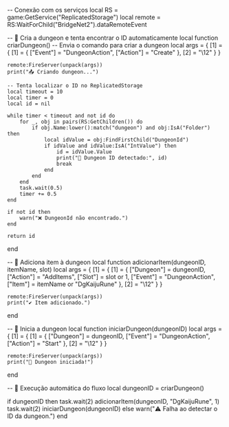 -- Conexão com os serviços
local RS = game:GetService("ReplicatedStorage")
local remote = RS:WaitForChild("BridgeNet2").dataRemoteEvent

-- 🔨 Cria a dungeon e tenta encontrar o ID automaticamente
local function criarDungeon()
    -- Envia o comando para criar a dungeon
    local args = {
        [1] = {
            [1] = {
                ["Event"] = "DungeonAction",
                ["Action"] = "Create"
            },
            [2] = "\12"
        }
    }

    remote:FireServer(unpack(args))
    print("📤 Criando dungeon...")

    -- Tenta localizar o ID no ReplicatedStorage
    local timeout = 10
    local timer = 0
    local id = nil

    while timer < timeout and not id do
        for _, obj in pairs(RS:GetChildren()) do
            if obj.Name:lower():match("dungeon") and obj:IsA("Folder") then
                local idValue = obj:FindFirstChild("DungeonId")
                if idValue and idValue:IsA("IntValue") then
                    id = idValue.Value
                    print("🎯 Dungeon ID detectado:", id)
                    break
                end
            end
        end
        task.wait(0.5)
        timer += 0.5
    end

    if not id then
        warn("❌ DungeonId não encontrado.")
    end

    return id
end

-- 🧪 Adiciona item à dungeon
local function adicionarItem(dungeonID, itemName, slot)
    local args = {
        [1] = {
            [1] = {
                ["Dungeon"] = dungeonID,
                ["Action"] = "AddItems",
                ["Slot"] = slot or 1,
                ["Event"] = "DungeonAction",
                ["Item"] = itemName or "DgKaijuRune"
            },
            [2] = "\12"
        }
    }

    remote:FireServer(unpack(args))
    print("✔ Item adicionado.")
end

-- 🚀 Inicia a dungeon
local function iniciarDungeon(dungeonID)
    local args = {
        [1] = {
            [1] = {
                ["Dungeon"] = dungeonID,
                ["Event"] = "DungeonAction",
                ["Action"] = "Start"
            },
            [2] = "\12"
        }
    }

    remote:FireServer(unpack(args))
    print("🚀 Dungeon iniciada!")
end

-- 🔁 Execução automática do fluxo
local dungeonID = criarDungeon()

if dungeonID then
    task.wait(2)
    adicionarItem(dungeonID, "DgKaijuRune", 1)
    task.wait(2)
    iniciarDungeon(dungeonID)
else
    warn("⚠️ Falha ao detectar o ID da dungeon.")
end